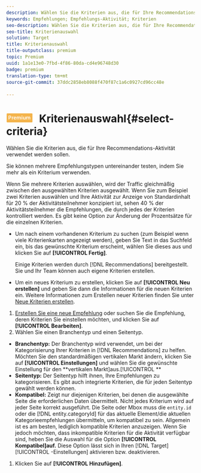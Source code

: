 ```yaml
---
description: Wählen Sie die Kriterien aus, die für Ihre Recommendations-Aktivität verwendet werden sollen.
keywords: Empfehlungen; Empfehlungs-Aktivität; Kriterien
seo-description: Wählen Sie die Kriterien aus, die für Ihre Recommendations-Aktivität verwendet werden sollen.
seo-title: Kriterienauswahl
solution: Target
title: Kriterienauswahl
title-outputclass: premium
topic: Premium
uuid: 1a1e13e0-7fbd-4f86-80da-cd4e96748d30
badge: premium
translation-type: tm+mt
source-git-commit: 37ddc2858eb8088f470f87c1a6c0927cd96cc48e

---
```



# ![PREMIUM](/help/assets/premium.png) Kriterienauswahl{#select-criteria}

Wählen Sie die Kriterien aus, die für Ihre Recommendations-Aktivität verwendet werden sollen.

Sie können mehrere Empfehlungstypen untereinander testen, indem Sie mehr als ein Kriterium verwenden.

Wenn Sie mehrere Kriterien auswählen, wird der Traffic gleichmäßig zwischen den ausgewählten Kriterien ausgewählt. Wenn Sie zum Beispiel zwei Kriterien auswählen und Ihre Aktivität zur Anzeige von Standardinhalt für 20 % der Aktivitätsteilnehmer konzipiert ist, sehen 40 % der Aktivitätsteilnehmer die Empfehlungen, die durch jedes der Kriterien kontrolliert werden. Es gibt keine Option zur Änderung der Prozentsätze für die einzelnen Kriterien.

* Um nach einem vorhandenen Kriterium zu suchen (zum Beispiel wenn viele Kriterienkarten angezeigt werden), geben Sie Text in das Suchfeld ein, bis das gewünschte Kriterium erscheint, wählen Sie dieses aus und klicken Sie auf **[!UICONTROL Fertig]**.

   Einige Kriterien werden durch [!DNL Recommendations] bereitgestellt. Sie und Ihr Team können auch eigene Kriterien erstellen.

* Um ein neues Kriterium zu erstellen, klicken Sie auf **[!UICONTROL Neu erstellen]** und geben Sie dann die Informationen für die neuen Kriterien ein. Weitere Informationen zum Erstellen neuer Kriterien finden Sie unter [Neue Kriterien erstellen](../../c-recommendations/c-algorithms/create-new-algorithm.md#task_8A9CB465F28D44899F69F38AD27352FE).

1. [Erstellen Sie eine neue Empfehlung](../../c-recommendations/t-create-recs-activity/create-recs-activity.md#task_6874328773C64C44A73F0A130AD3F96F) oder suchen Sie die Empfehlung, deren Kriterien Sie einstellen möchten, und klicken Sie auf **[!UICONTROL Bearbeiten]**.
1. Wählen Sie einen Branchentyp und einen Seitentyp.

* **Branchentyp:** Der Branchentyp wird verwendet, um bei der Kategorisierung Ihrer Kriterien in [!DNL Recommendations] zu helfen. Möchten Sie den standardmäßigen vertikalen Markt ändern, klicken Sie auf **[!UICONTROL Einstellungen]** und wählen Sie die gewünschte Einstellung für den **vertikalen Markt]aus.[!UICONTROL **
* **Seitentyp:** Der Seitentyp hilft ihnen, Ihre Empfehlungen zu kategorisieren. Es gibt auch integrierte Kriterien, die für jeden Seitentyp gewählt werden können.
* **Kompatibel:** Zeigt nur diejenigen Kriterien, bei denen die ausgewählte Seite die erforderlichen Daten übermittelt. Nicht jedes Kriterium wird auf jeder Seite korrekt ausgeführt. Die Seite oder Mbox muss die `entity.id` oder die [!DNL entity.categoryId] für das aktuelle Element/die aktuellen Kategorieempfehlungen übermitteln, um kompatibel zu sein. Allgemein ist es am besten, lediglich kompatible Kriterien anzuzeigen. Wenn Sie jedoch möchten, dass inkompatible Kriterien für die Aktivität verfügbar sind, heben Sie die Auswahl für die Option **[!UICONTROL Kompatibel]auf.** Diese Option lässt sich in Ihren [!DNL Target][!UICONTROL -Einstellungen] aktivieren bzw. deaktivieren.

1. Klicken Sie auf **[!UICONTROL Hinzufügen]**.
